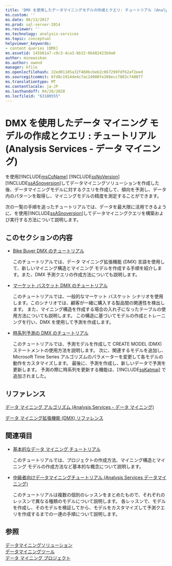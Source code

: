 ```yaml
---
title: 'DMX を使用したデータマイニングモデルの作成とクエリ: チュートリアル (Analysis Services-データマイニング) |Microsoft Docs'
ms.custom: ''
ms.date: 06/13/2017
ms.prod: sql-server-2014
ms.reviewer: ''
ms.technology: analysis-services
ms.topic: conceptual
helpviewer_keywords:
- content queries [DMX]
ms.assetid: 145b81a7-c0c3-4ca3-bb32-0b482423b9a0
author: minewiskan
ms.author: owend
manager: kfile
ms.openlocfilehash: 22ed01105a32f460bcbeb2c067299fdf62af2eed
ms.sourcegitcommit: 6fd8c1914de4c7ac24900fe388ecc7883c740077
ms.translationtype: MT
ms.contentlocale: ja-JP
ms.lasthandoff: 04/26/2020
ms.locfileid: "63180555"
---
```

# <a name="creating-and-querying-data-mining-models-with-dmx-tutorials-analysis-services---data-mining"></a>DMX を使用したデータ マイニング モデルの作成とクエリ : チュートリアル (Analysis Services - データ マイニング)
  を使用[!INCLUDE[msCoName](../includes/msconame-md.md)] [!INCLUDE[ssNoVersion](../includes/ssnoversion-md.md)] [!INCLUDE[ssASnoversion](../includes/ssasnoversion-md.md)]してデータマイニングソリューションを作成した後、データマイニングモデルに対するクエリを作成して、傾向を予測し、データ内のパターンを取得し、マイニングモデルの精度を測定することができます。  
  
 次の一覧の手順を追ったチュートリアルでは、データを最大限に活用できるように、を使用[!INCLUDE[ssASnoversion](../includes/ssasnoversion-md.md)]してデータマイニングクエリを構築および実行する方法について説明します。  
  
## <a name="in-this-section"></a>このセクションの内容  
  
-   [Bike Buyer DMX のチュートリアル](../../2014/tutorials/bike-buyer-dmx-tutorial.md)  
  
     このチュートリアルでは、データ マイニング拡張機能 (DMX) 言語を使用して、新しいマイニング構造とマイニング モデルを作成する手順を紹介します。また、DMX 予測クエリの作成方法についても説明します。  
  
-   [マーケット バスケット DMX のチュートリアル](../../2014/tutorials/market-basket-dmx-tutorial.md)  
  
     このチュートリアルでは、一般的なマーケット バスケット シナリオを使用します。このシナリオでは、顧客が一緒に購入する製品間の関連性を検出します。 また、マイニング構造を作成する場合の入れ子になったテーブルの使用方法についても説明します。 この構造に基づいてモデルの作成とトレーニングを行い、DMX を使用して予測を作成します。  
  
-   [時系列予測の DMX のチュートリアル](../../2014/tutorials/time-series-prediction-dmx-tutorial.md)  
  
     このチュートリアルでは、予測モデルを作成して CREATE MODEL (DMX) ステートメントの使用方法を説明します。 次に、関連するモデルを追加し、Microsoft Time Series アルゴリズムのパラメーターを変更して各モデルの動作をカスタマイズします。 最後に、予測を作成し、新しいデータで予測を更新します。 予測の際に時系列を更新する機能は、[!INCLUDE[ssKatmai](../includes/sskatmai-md.md)] で追加されました。  
  
## <a name="reference"></a>リファレンス  
 [データ マイニング アルゴリズム &#40;Analysis Services - データ マイニング&#41;](../../2014/analysis-services/data-mining/data-mining-algorithms-analysis-services-data-mining.md)  
  
 [データ マイニング拡張機能 &#40;DMX&#41; リファレンス](/sql/dmx/data-mining-extensions-dmx-reference)  
  
## <a name="related-sections"></a>関連項目  
  
-   [基本的なデータ マイニング チュートリアル](../../2014/tutorials/basic-data-mining-tutorial.md)  
  
     このチュートリアルでは、プロジェクトの作成方法、マイニング構造とマイニング モデルの作成方法など基本的な概念について説明します。  
  
-   [中級者向けデータマイニングチュートリアル &#40;Analysis Services データマイニング&#41;](../../2014/tutorials/intermediate-data-mining-tutorial-analysis-services-data-mining.md)  
  
     このチュートリアルは複数の個別のレッスンをまとめたもので、それぞれのレッスンで異なる種類のモデルについて説明します。 各レッスンで、モデルを作成し、そのモデルを検証してから、モデルをカスタマイズして予測クエリを作成するまでの一連の手順について説明します。  
  
## <a name="see-also"></a>参照  
 [データマイニングソリューション](../../2014/analysis-services/data-mining/data-mining-solutions.md)   
 [データマイニングツール](../../2014/analysis-services/data-mining/data-mining-tools.md)   
 [データ マイニング プロジェクト](../../2014/analysis-services/data-mining/data-mining-projects.md)  
  
  
